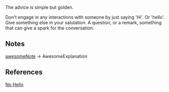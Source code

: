 The advice is simple but golden.   

Don't engage in any interactions with someone by just saying 'Hi'. Or 'hello'. Give something else in your salutation. A question, or a remark, something that can give a spark for the conversation. 

## Notes

[awesomeNote](awesomeLink) -> AwesomeExplanation

## References

[No Hello](https://www.nohello.com/)